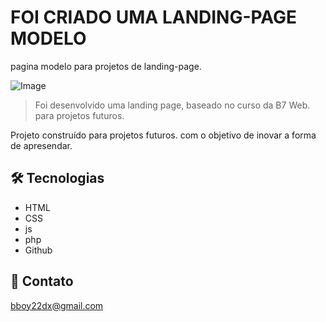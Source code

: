 


# FOI CRIADO UMA LANDING-PAGE MODELO 

pagina modelo para projetos de landing-page.  


![Image](https://github.com/user-attachments/assets/7727b040-3185-4dfc-b68e-16d65e605d25)




> Foi desenvolvido uma landing page, baseado no curso da B7 Web. para projetos futuros. 

Projeto construído para projetos futuros. com o objetivo de inovar a forma de apresendar.




## 🛠 Tecnologias

- HTML
- CSS
- js
- php
- Github

## 💛 Contato

bboy22dx@gmail.com
